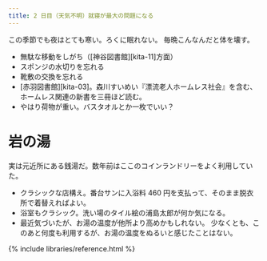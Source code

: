 ```yaml
---
title: 2 日目（天気不明）就寝が最大の問題になる
---
```


この季節でも夜はとても寒い。ろくに眠れない。
毎晩こんなんだと体を壊す。

* 無駄な移動をしがち（[神谷図書館][kita-11]方面）
* スポンジの水切りを忘れる
* 靴敷の交換を忘れる
* [赤羽図書館][kita-03]。森川すいめい『漂流老人ホームレス社会』を含む、ホームレス関連の新書を三冊ほど読む。
* やはり荷物が重い。バスタオルとか一枚でいい？

# 岩の湯

実は元近所にある銭湯だ。数年前はここのコインランドリーをよく利用していた。

* クラシックな店構え。番台サンに入浴料 460 円を支払って、そのまま脱衣所で着替えればよい。
* 浴室もクラシック。洗い場のタイル絵の浦島太郎が何か気になる。
* 最近気づいたが、お湯の温度が他所より高めかもしれない。
  少なくとも、このあと何度も利用するが、お湯の温度をぬるいと感じたことはない。

{% include libraries/reference.html %}
